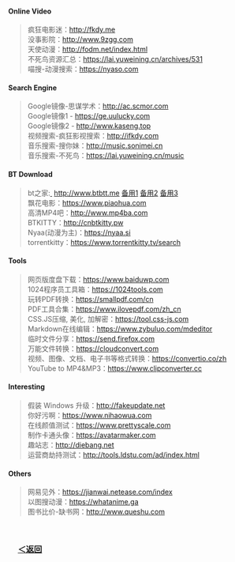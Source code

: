 #### Online Video 
> 疯狂电影迷：http://fkdy.me  
> 没事影院：http://www.9zgg.com  
> 天使动漫：http://fodm.net/index.html  
> 不死鸟资源汇总：https://lai.yuweining.cn/archives/531  
> 喵搜-动漫搜索：https://nyaso.com  
#### Search Engine  
> Google镜像-思谋学术：http://ac.scmor.com   
> Google镜像1 - https://ge.uulucky.com  
> Google镜像2 - http://www.kaseng.top  
> 视频搜索-疯狂影视搜索：http://ifkdy.com  
> 音乐搜索-搜你妹：http://music.sonimei.cn  
> 音乐搜索-不死鸟：https://lai.yuweining.cn/music  
#### BT Download 
> bt之家:[&nbsp;](https://sukebei.nyaa.si)  http://www.btbtt.me  [备用1](http://www.btbtt.co)  [备用2](http://www.btbtt08.com/) [备用3](http://415.net)  
> 飘花电影：https://www.piaohua.com  
> 高清MP4吧：http://www.mp4ba.com  
> BTKITTY：http://cnbtkitty.pw  
> Nyaa(动漫为主)：https://nyaa.si  
> torrentkitty：https://www.torrentkitty.tv/search  
#### Tools 
> 网页版度盘下载：https://www.baiduwp.com  
> 1024程序员工具箱：https://1024tools.com  
> 玩转PDF转换：https://smallpdf.com/cn  
> PDF工具合集：https://www.ilovepdf.com/zh_cn  
> CSS.JS压缩, 美化, 加解密：https://tool.css-js.com  
> Markdown在线编辑：https://www.zybuluo.com/mdeditor  
> 临时文件分享：https://send.firefox.com  
> 万能文件转换：https://cloudconvert.com  
> 视频、图像、文档、电子书等格式转换：https://convertio.co/zh  
> YouTube to MP4&MP3：https://www.clipconverter.cc  
#### Interesting  
> 假装 Windows 升级：http://fakeupdate.net  
> 你好污啊：https://www.nihaowua.com  
> 在线颜值测试：https://www.prettyscale.com  
> 制作卡通头像：https://avatarmaker.com  
> 趣站志：http://diebang.net  
> 运营商劫持测试：http://tools.ldstu.com/ad/index.html
#### Others   
> 网易见外：https://jianwai.netease.com/index  
> 以图搜动漫：https://whatanime.ga  
> 图书比价-缺书网：http://www.queshu.com
<br/>

### &nbsp;&nbsp;&nbsp;&nbsp; [＜返回](https://github.com/Zephyr006/sharing)
